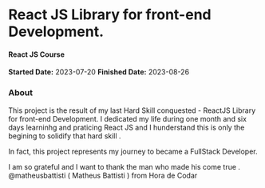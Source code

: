 # React JS Library for front-end Development. 
#### React JS Course

**Started Date:** 2023-07-20
**Finished Date:** 2023-08-26

### About
This project is the result of my last Hard Skill conquested - ReactJS Library for front-end Development. 
I dedicated my life during one month and six days learninhg and praticing React JS and I hunderstand this is only the begining  to solidify that hard skill .

In fact, this project represents my journey to became a FullStack Developer.

I am so grateful and I want to thank the man who made his come true . 
@matheusbattisti ( Matheus Battisti )  from Hora de Codar

